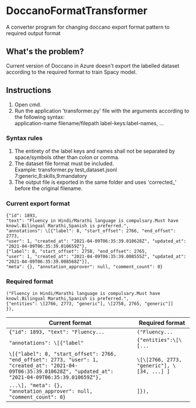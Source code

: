# DoccanoFormatTransformer
A converter program for changing doccano export format pattern to required output format

## What's the problem?  
Current version of Doccano in Azure doesn't export the labelled dataset according to the required format to train Spacy model.  

## Instructions
1. Open cmd.
2. Run the application 'transformer.py' file with the arguments according to the following syntax:  
    application-name filename/filepath label-keys:label-names, ...

### Syntax rules
1. The entirety of the label keys and names shall not be separated by space/symbols other than colon or comma. 
2. The dataset file format must be included.  
    Example: transformer.py test_dataset.jsonl 7:generic,8:skills,9:mandatory
3. The output file is exported in the same folder and uses 'corrected_' before the original filename.   

### Current export format
```
{"id": 1893, 
"text": "Fluency in Hindi/Marathi language is compulsary.Must have knowl.Bilingual Marathi,Spanish is preferred.", 
"annotations": \[{"label": 8, "start_offset": 2766, "end_offset": 2773, 
"user": 1, "created_at": "2021-04-09T06:35:39.010628Z", "updated_at": "2021-04-09T06:35:39.010659Z"}, 
{"label": 8, "start_offset": 2758, "end_offset": 2765, 
"user": 1, "created_at": "2021-04-09T06:35:39.008555Z", "updated_at": "2021-04-09T06:35:39.008568Z"}], 
"meta": {}, "annotation_approver": null, "comment_count": 0}
```

### Required format
```
("Fluency in Hindi/Marathi language is compulsary.Must have knowl.Bilingual Marathi,Spanish is preferred.", 
{"entities": \[2766, 2773, "generic"], \[2758, 2765, "generic"]]
}), 
```

| Current format | Required format
| --- | --- |
| `{"id": 1893, "text": "Fluency...` | `("Fluency...`
| `"annotations": \[{"label"` | `{"entities":\[\[...`
| `\[{"label": 8, "start_offset": 2766, "end_offset": 2773, "user": 1, "created_at": "2021-04-09T06:35:39.010628Z", "updated_at": "2021-04-09T06:35:39.010659Z"},` | `\[\[2766, 2773, "generic"], \[34, ...] ]`
| `...\], "meta": {}, "annotation_approver": null, "comment_count": 0}` | `]}),`
